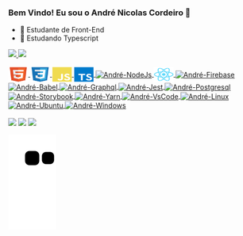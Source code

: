 ### Bem Vindo! Eu sou o André Nicolas Cordeiro 👋

- 🔭 Estudante de Front-End
- 🌱 Estudando Typescript

<div>
  <a href="https://github.com/AndreNicolasCordeiro">
  <img height="180em" src="https://github-readme-stats.vercel.app/api?username=AndreNicolasCordeiro&show_icons=true&theme=dark&include_all_commits=true" />
  <img height="180em" src="https://github-readme-stats.vercel.app/api/top-langs/?username=AndreNicolasCordeiro&layout=compact&langs_count=7&theme=dark" />
</div>
  
  <div style="display: inline_block"><br>
  <img align="center" alt="André-HTML" height="30" width="40" src="https://raw.githubusercontent.com/devicons/devicon/master/icons/html5/html5-original.svg">
  <img align="center" alt="André-CSS" height="30" width="40" src="https://raw.githubusercontent.com/devicons/devicon/master/icons/css3/css3-original.svg">
  <img align="center" alt="André-Js" height="30" width="40" src="https://raw.githubusercontent.com/devicons/devicon/master/icons/javascript/javascript-plain.svg">
  <img align="center" alt="André-Ts" height="30" width="40" src="https://raw.githubusercontent.com/devicons/devicon/master/icons/typescript/typescript-plain.svg">
  <img align="center" alt="André-NodeJs" height="30" width="40" src="https://cdn.jsdelivr.net/gh/devicons/devicon/icons/nodejs/nodejs-original.svg">
  <img align="center" alt="André-React" height="30" width="40" src="https://raw.githubusercontent.com/devicons/devicon/master/icons/react/react-original.svg">
  <img align="center" alt="André-Firebase" height="30" width="40" src="https://cdn.jsdelivr.net/gh/devicons/devicon/icons/firebase/firebase-plain.svg">
  <img align="center" alt="André-Babel" height="30" width="40" src="https://cdn.jsdelivr.net/gh/devicons/devicon/icons/babel/babel-original.svg">
  <img align="center" alt="André-Graphql" height="30" width="40" src="https://cdn.jsdelivr.net/gh/devicons/devicon/icons/graphql/graphql-plain.svg">
  <img align="center" alt="André-Jest" height="30" width="40" src="https://cdn.jsdelivr.net/gh/devicons/devicon/icons/jest/jest-plain.svg">
  <img align="center" alt="André-Postgresql" height="30" width="40" src="https://cdn.jsdelivr.net/gh/devicons/devicon/icons/postgresql/postgresql-original.svg">
  <img align="center" alt="André-Storybook" height="30" width="40" src="https://cdn.jsdelivr.net/gh/devicons/devicon/icons/storybook/storybook-original.svg">
  <img align="center" alt="André-Yarn" height="30" width="40" src="https://cdn.jsdelivr.net/gh/devicons/devicon/icons/yarn/yarn-original.svg">
  <img align="center" alt="André-VsCode" height="30" width="40" src="https://cdn.jsdelivr.net/gh/devicons/devicon/icons/vscode/vscode-original.svg">
  <img align="center" alt="André-Linux" height="30" width="40" src="https://cdn.jsdelivr.net/gh/devicons/devicon/icons/linux/linux-original.svg">
  <img align="center" alt="André-Ubuntu" height="30" width="40" src="https://cdn.jsdelivr.net/gh/devicons/devicon/icons/ubuntu/ubuntu-plain.svg">
  <img align="center" alt="André-Windows" height="30" width="40" src="https://cdn.jsdelivr.net/gh/devicons/devicon/icons/windows8/windows8-original.svg">
  </div>
  
  <div> 
  <br />
  <a href="https://instagram.com/andrencordeiro" target="_blank"><img src="https://img.shields.io/badge/-Instagram-%23E4405F?style=for-the-badge&logo=instagram&logoColor=white" target="_blank"></a>
  <a href = "andrenicolascordeiro@gmail.com"><img src="https://img.shields.io/badge/Gmail-D14836?style=for-the-badge&logo=gmail&logoColor=white" target="_blank"></a>
    <a href = "https://contate.me/AndreCordeiro"><img src="https://img.shields.io/badge/WhatsApp-25D366?style=for-the-badge&logo=whatsapp&logoColor=white" target="_blank"></a>
  </div>
  
  ![Snake animation](https://github.com/AndreNicolasCordeiro/AndreNicolasCordeiro/blob/output/github-contribution-grid-snake.svg)
    
    
